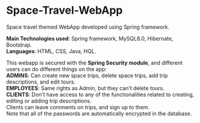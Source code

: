 # Space-Travel-WebApp
Space travel themed WebApp developed using Spring framework.

<b>Main Technologies used</b>: Spring framework, MySQL8.0, Hibernate, Bootstrap.<br />
<b>Languages</b>: HTML, CSS, Java, HQL.

This webapp is secured with the <b>Spring Security module</b>, and different users can do different things on the app:<br />
<b>ADMINS</b>: Can create new space trips, delete space trips, add trip descriptions, and edit tours.<br />
<b>EMPLOYEES</b>: Same rights as Admin, but they can't delete tours.<br />
<b>CLIENTS</b>: Don't have access to any of the functionalities related to creating, editing or adding trip descriptions.<br />
Clients can leave comments on trips, and sign up to them.<br />
Note that all of the passwords are automatically encrypted in the database.<br />
